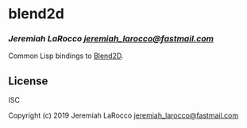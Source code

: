 # blend2d
### _Jeremiah LaRocco <jeremiah_larocco@fastmail.com>_

Common Lisp bindings to [Blend2D](https://github.com/blend2d/blend2d).

## License

ISC


Copyright (c) 2019 Jeremiah LaRocco <jeremiah_larocco@fastmail.com>


